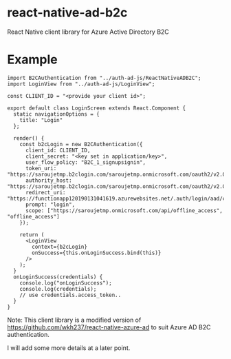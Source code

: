 # react-native-ad-b2c
React Native client library for Azure Active Directory B2C


# Example

```
import B2CAuthentication from "../auth-ad-js/ReactNativeADB2C";
import LoginView from "../auth-ad-js/LoginView";

const CLIENT_ID = "<provide your client id>";

export default class LoginScreen extends React.Component {
  static navigationOptions = {
    title: "Login"
  };

  render() {
    const b2cLogin = new B2CAuthentication({
      client_id: CLIENT_ID,
      client_secret: "<key set in application/key>",
      user_flow_policy: "B2C_1_signupsignin",
      token_uri: "https://saroujetmp.b2clogin.com/saroujetmp.onmicrosoft.com/oauth2/v2.0/token",
      authority_host: "https://saroujetmp.b2clogin.com/saroujetmp.onmicrosoft.com/oauth2/v2.0/authorize",
      redirect_uri: "https://functionapp120190131041619.azurewebsites.net/.auth/login/aad/callback",
      prompt: "login",
      scope: ["https://saroujetmp.onmicrosoft.com/api/offline_access", "offline_access"]
    });

    return (
      <LoginView
        context={b2cLogin}
        onSuccess={this.onLoginSuccess.bind(this)}
      />
    );
  }
  onLoginSuccess(credentials) {
    console.log("onLoginSuccess");
    console.log(credentials);
    // use credentials.access_token..
  }
}
```

Note: This client library is a modified version of https://github.com/wkh237/react-native-azure-ad to suit Azure AD B2C authentication.

I will add some more details at a later point.
